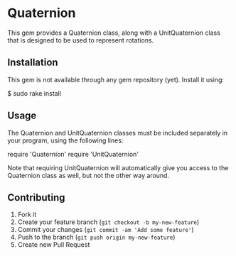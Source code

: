 # Quaternion

This gem provides a Quaternion class, along with a UnitQuaternion
class that is designed to be used to represent rotations.

## Installation

This gem is not available through any gem repository (yet).  Install it using:

$ sudo rake install

## Usage

The Quaternion and UnitQuaternion classes must be included separately
in your program, using the following lines:

require 'Quaternion'
require 'UnitQuaternion'

Note that requiring UnitQuaternion will automatically give you access
to the Quaternion class as well, but not the other way around.

## Contributing

1. Fork it
2. Create your feature branch (`git checkout -b my-new-feature`)
3. Commit your changes (`git commit -am 'Add some feature'`)
4. Push to the branch (`git push origin my-new-feature`)
5. Create new Pull Request
